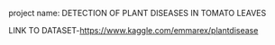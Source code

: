 project name: DETECTION OF PLANT DISEASES IN TOMATO LEAVES

LINK TO DATASET-https://www.kaggle.com/emmarex/plantdisease
